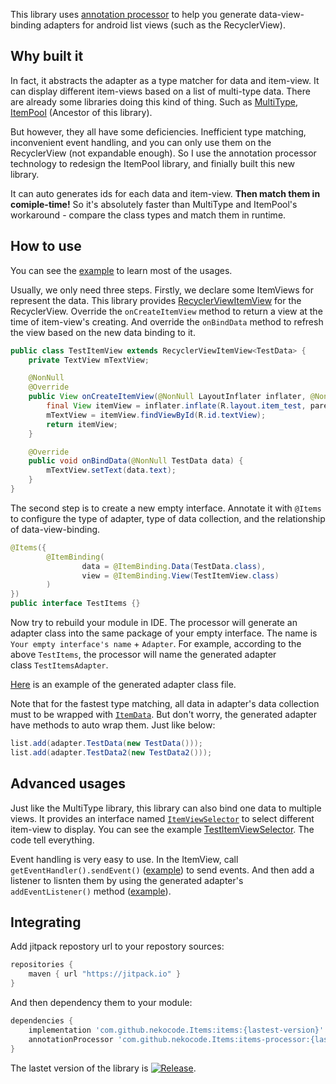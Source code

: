 This library uses [annotation processor](https://en.wikipedia.org/wiki/Java_annotation#Processing) to help you generate data-view-binding adapters for android list views (such as the RecyclerView).

## Why built it

In fact, it abstracts the adapter as a type matcher for data and item-view. It can display different item-views based on a list of multi-type data. There are already some libraries doing this kind of thing. Such as [MultiType](https://github.com/drakeet/MultiType), [ItemPool](https://github.com/nekocode/Items/tree/item-pool) (Ancestor of this library).

But however, they all have some deficiencies. Inefficient type matching, inconvenient event handling, and you can only use them on the RecyclerView (not expandable enough). So I use the annotation processor technology to redesign the ItemPool library, and finially built this new library.

It can auto generates ids for each data and item-view. **Then match them in comiple-time!** So it's absolutely faster than MultiType and ItemPool's workaround - compare the class types and match them in runtime.

## How to use

You can see the [example](example/src/main/java/cn/nekocode/items/example/test) to learn most of the usages.

Usually, we only need three steps. Firstly, we declare some ItemViews for represent the data. This library provides [RecyclerViewItemView](items/src/main/java/cn/nekocode/items/view/RecyclerViewItemView.java) for the RecyclerView. Override the `onCreateItemView` method to return a view at the time of item-view's creating. And override the `onBindData` method to refresh the view based on the new data binding to it.

```java
public class TestItemView extends RecyclerViewItemView<TestData> {
    private TextView mTextView;

    @NonNull
    @Override
    public View onCreateItemView(@NonNull LayoutInflater inflater, @NonNull ViewGroup parent) {
        final View itemView = inflater.inflate(R.layout.item_test, parent, false);
        mTextView = itemView.findViewById(R.id.textView);
        return itemView;
    }

    @Override
    public void onBindData(@NonNull TestData data) {
        mTextView.setText(data.text);
    }
}

```

The second step is to create a new empty interface. Annotate it with `@Items` to configure the type of adapter, type of data collection, and the relationship of data-view-binding.

```java
@Items({
        @ItemBinding(
                data = @ItemBinding.Data(TestData.class),
                view = @ItemBinding.View(TestItemView.class)
        )
})
public interface TestItems {}
```

Now try to rebuild your module in IDE. The processor will generate an adapter class into the same package of your empty interface. The name is `Your empty interface's name` + `Adapter`. For example, according to the above `TestItems`, the processor will name the generated adapter class `TestItemsAdapter`.

[Here](generated_adapter_example/TestItemsAdapter.java) is an example of the generated adapter class file.

Note that for the fastest type matching, all data in adapter's data collection must to be wrapped with [`ItemData`](items/src/main/java/cn/nekocode/items/data/ItemData.java). But don't worry, the generated adapter have methods to auto wrap them. Just like below:

```java
list.add(adapter.TestData(new TestData()));
list.add(adapter.TestData2(new TestData2()));
```

## Advanced usages

Just like the MultiType library, this library can also bind one data to multiple views. It provides an interface named [`ItemViewSelector`](items/src/main/java/cn/nekocode/items/view/ItemViewSelector.java) to select different item-view to display. You can see the example [TestItemViewSelector](example/src/main/java/cn/nekocode/items/example/test/TestItemViewSelector.java). The code tell everything.

Event handling is very easy to use. In the ItemView, call `getEventHandler().sendEvent()`  ([example](example/src/main/java/cn/nekocode/items/example/test/TestItemViewB.java#L33)) to send events. And then add a listener to lisnten them by using the generated adapter's `addEventListener()` method ([example](example/src/main/java/cn/nekocode/items/example/MainActivity.java#L41-L64)).

## Integrating

Add jitpack repostory url to your repostory sources:

```gradle
repositories {
    maven { url "https://jitpack.io" }
}
```

And then dependency them to your module:

```gradle
dependencies {
    implementation 'com.github.nekocode.Items:items:{lastest-version}'
    annotationProcessor 'com.github.nekocode.Items:items-processor:{lastest-version}'
}
```

The lastet version of the library is [![Release](https://jitpack.io/v/nekocode/Items.svg)](https://jitpack.io/#nekocode/Items).


